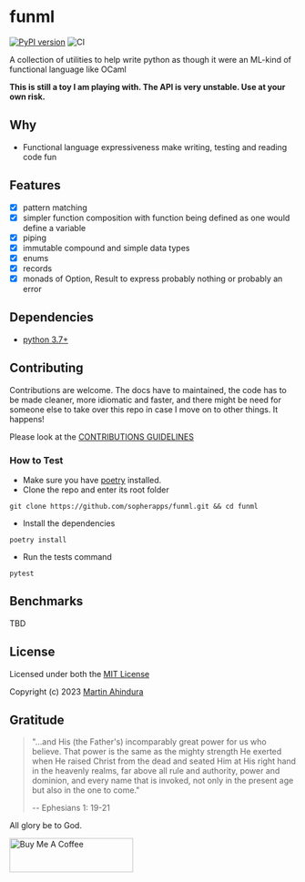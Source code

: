 # funml

[![PyPI version](https://badge.fury.io/py/funml.svg)](https://badge.fury.io/py/funml) ![CI](https://github.com/sopherapps/funml/actions/workflows/CI.yml/badge.svg)

A collection of utilities to help write python as though it were an ML-kind of functional language like OCaml

**This is still a toy I am playing with. The API is very unstable. Use at your own risk.**

## Why

- Functional language expressiveness make writing, testing and reading code fun

## Features

- [x] pattern matching
- [x] simpler function composition with function being defined as one would define a variable
- [x] piping 
- [x] immutable compound and simple data types
- [x] enums 
- [x] records
- [x] monads of Option, Result to express probably nothing or probably an error

## Dependencies

- [python 3.7+](https://docs.python.org/)

## Contributing

Contributions are welcome. The docs have to maintained, the code has to be made cleaner, more idiomatic and faster,
and there might be need for someone else to take over this repo in case I move on to other things. It happens!

Please look at the [CONTRIBUTIONS GUIDELINES](./CONTRIBUTING.md)

### How to Test

- Make sure you have [poetry](https://python-poetry.org/) installed.
- Clone the repo and enter its root folder

```shell
git clone https://github.com/sopherapps/funml.git && cd funml
```

- Install the dependencies

```shell
poetry install
```

- Run the tests command

```shell
pytest
```

## Benchmarks

TBD

## License

Licensed under both the [MIT License](./LICENSE-MIT)

Copyright (c) 2023 [Martin Ahindura](https://github.com/tinitto)

## Gratitude

> "...and His (the Father's) incomparably great power for us who believe. That power is the same as the mighty strength
> He exerted when He raised Christ from the dead and seated Him at His right hand in the heavenly realms, 
> far above all rule and authority, power and dominion, and every name that is invoked, not only in the present age but 
> also in the one to come."
>
> -- Ephesians 1: 19-21

All glory be to God.

<a href="https://www.buymeacoffee.com/martinahinJ" target="_blank"><img src="https://cdn.buymeacoffee.com/buttons/v2/default-yellow.png" alt="Buy Me A Coffee" style="height: 60px !important;width: 217px !important;" ></a>